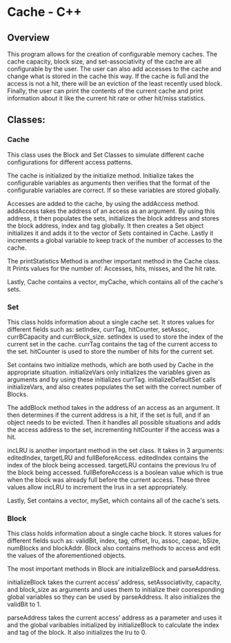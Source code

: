 # Cache - C++

## Overview
This program allows for the creation of configurable memory caches. The cache capacity, block size, and set-associativity of the cache are all configurable by the user. The user can also add accesses to the cache and change what is stored in the cache this way. If the cache is full and the access is not a hit, there will be an eviction of the least recently used block. Finally, the user can print the contents of the current cache and print information about it like the current hit rate  or other hit/miss statistics.



## Classes:

### Cache
This class uses the Block and Set Classes to simulate different cache configurations for different access patterns. 

The cache is initialized by the initialize method. Initialize takes the configurable variables as arguments then verifies that the format of the configurable variables are correct. If so these variables are stored globally.

Accesses are added to the cache, by using the addAccess method. addAccess takes the address of an access as an argument. By using this address, it then populates the sets, initializes the block address and stores the block address, index and tag globally. It then creates a Set object initializes it and adds it to the vector of Sets contained in Cache. Lastly it increments a global variable to keep track of the number of accesses to the cache.

The printStatistics Method is another important method in the Cache class. It Prints values for the number of: Accesses, hits, misses, and the hit rate.

Lastly, Cache contains a vector, myCache, which contains all of the cache's sets.


### Set
This class holds information about a single cache set. It stores values for different fields such as: setIndex, currTag, hitCounter, setAssoc, currBCapacity and currBlock_size. setIndex is used to store the index of the current set in the cache. currTag contains the tag of the current access to the set. hitCounter is used to store the number of hits for the current set.

Set contains two initialize methods, which are both used by Cache in the appropriate situation. initializeVars only initializes the variables given as arguments and by using these initializes currTag. initializeDefaultSet calls initializeVars, and also creates populates the set with the correct number of Blocks.

The addBlock method takes in the address of an access as an argument. It then determines if the current address is a hit, if the set is full, and if an object needs to be evicted. Then it handles all possible situations and adds the access address to the set, incrementing hitCounter if the access was a hit.

incLRU is another important method in the set class. It takes in 3 arguments: editedIndex, targetLRU and fullBeforeAccess. editedIndex contains the index of the block being accessed. targetLRU contains the previous lru of the block being accessed. fullBeforeAccess is a boolean value which is true when the block was already full before the current access. These three values allow incLRU to increment the lrus in a set appropriately.

Lastly, Set contains a vector, mySet, which contains all of the cache's sets.


### Block
This class holds information about a single cache block. It stores values for different fields such as: validBit, index, tag, offset, lru, assoc, capac, bSize, numBlocks and blockAddr. Block also contains methods to access and edit the values of the aforementioned objects.

The most important methods in Block are initializeBlock and parseAddress.

initializeBlock takes the current access’ address, setAssociativity, capacity, and block_size as arguments and uses them to initialize their cooresponding global variables so they can be used by parseAddress. It also initializes the validBit to 1.

parseAddress takes the current access’ address as a parameter and uses it and the global varibables initialized by initializeBlock to calculate the index and tag of the block. It also initializes the lru to 0.
